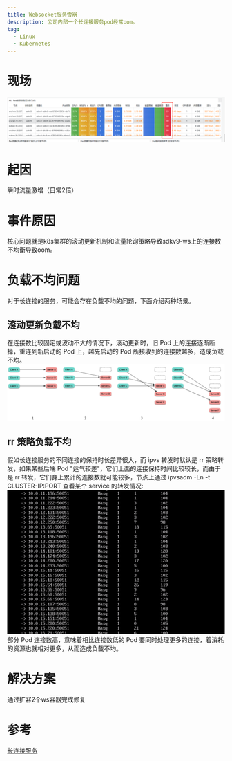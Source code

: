 ```yaml
---
title: Websocket服务雪崩
description: 公司内部一个长连接服务pod经常oom。
tag:
  - Linux
  - Kubernetes
---
```


# 现场
![事故现场](./images/ws-accident-scene.png) 

# 起因
瞬时流量激增（日常2倍）

# 事件原因
核心问题就是k8s集群的滚动更新机制和流量轮询策略导致sdkv9-ws上的连接数不均衡导致oom。
# 负载不均问题
对于长连接的服务，可能会存在负载不均的问题，下面介绍两种场景。
## 滚动更新负载不均
在连接数比较固定或波动不大的情况下，滚动更新时，旧 Pod 上的连接逐渐断掉，重连到新启动的 Pod 上，越先启动的 Pod 所接收到的连接数越多，造成负载不均。
![滚动更新负载不均衡](./images/lb-question.png) 
## rr 策略负载不均
假如长连接服务的不同连接的保持时长差异很大，而 ipvs 转发时默认是 rr 策略转发，如果某些后端 Pod "运气较差"，它们上面的连接保持时间比较较长，而由于是 rr 转发，它们身上累计的连接数就可能较多，节点上通过 ipvsadm -Ln -t CLUSTER-IP:PORT 查看某个 service 的转发情况:
![rr 策略负载不均](./images/rr-lb-questions.png) 
部分 Pod 连接数高，意味着相比连接数低的 Pod 要同时处理更多的连接，着消耗的资源也就相对更多，从而造成负载不均。

# 解决方案
通过扩容2个ws容器完成修复
# 参考
[长连接服务](https://imroc.cc/kubernetes/best-practices/long-connection) 
